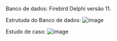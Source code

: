 Banco de dados: Firebird
Delphi versão 11.

Estrutuda do Banco de dados:
![image](https://github.com/gkenji87/Posto/assets/73451382/eae714be-26d8-4ce1-b48b-1297ef891ba5)

Estudo de caso:
![image](https://github.com/gkenji87/Posto/assets/73451382/fb223dfc-ba59-46f7-8fa0-7c8ef6c789a5)

